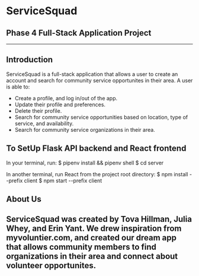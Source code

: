 # ServiceSquad

## Phase 4 Full-Stack Application Project

---

## Introduction

ServiceSquad is a full-stack application that allows a user to create an account and search for community service opportunites in their area. 
A user is able to:
- Create a profile, and log in/out of the app.
- Update their profile and preferences.
- Delete their profile. 
- Search for community service opportunities based on location, type of service, and availability.
- Search for community service organizations in their area.

## To SetUp Flask API backend and React frontend

In your terminal, run:
$ pipenv install && pipenv shell
$ cd server

In another terminal, run React from the project root directory:
$ npm install --prefix client
$ npm start --prefix client



## About Us

ServiceSquad was created by Tova Hillman, Julia Whey, and Erin Yant. We drew inspiration from myvoluntier.com, and created our dream app that allows community members to find organizations in their area and connect about volunteer opportunites. 
---

